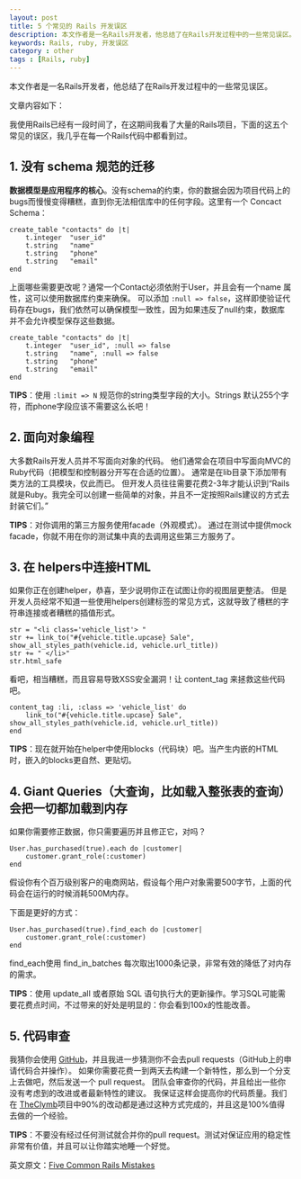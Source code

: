 ```yaml
---
layout: post
title: 5 个常见的 Rails 开发误区
description: 本文作者是一名Rails开发者，他总结了在Rails开发过程中的一些常见误区。我使用Rails已经有一段时间了，在这期间我看了大量的Rails项目，下面的这五个常见的误区，我几乎在每一个Rails代码中都看到过。
keywords: Rails, ruby, 开发误区
category : other
tags : [Rails, ruby]
---
```


本文作者是一名Rails开发者，他总结了在Rails开发过程中的一些常见误区。

文章内容如下： 

我使用Rails已经有一段时间了，在这期间我看了大量的Rails项目，下面的这五个常见的误区，我几乎在每一个Rails代码中都看到过。 

## 1. 没有 schema 规范的迁移 

**数据模型是应用程序的核心**。没有schema的约束，你的数据会因为项目代码上的bugs而慢慢变得糟糕，直到你无法相信库中的任何字段。这里有一个 Concact Schema： 

    create_table "contacts" do |t|
        t.integer  "user_id"
        t.string   "name"
        t.string   "phone"
        t.string   "email"
    end

上面哪些需要更改呢？通常一个Contact必须依附于User，并且会有一个name 属性，这可以使用数据库约束来确保。
可以添加 `:null => false`，这样即使验证代码存在bugs，我们依然可以确保模型一致性，因为如果违反了null约束，数据库并不会允许模型保存这些数据。 

    create_table "contacts" do |t|
        t.integer  "user_id", :null => false
        t.string   "name", :null => false
        t.string   "phone"
        t.string   "email"
    end

**TIPS**：使用 `:limit => N` 规范你的string类型字段的大小。Strings 默认255个字符，而phone字段应该不需要这么长吧！ 

## 2. 面向对象编程 

大多数Rails开发人员并不写面向对象的代码。
他们通常会在项目中写面向MVC的Ruby代码（把模型和控制器分开写在合适的位置）。
通常是在lib目录下添加带有类方法的工具模块，仅此而已。
但开发人员往往需要花费2-3年才能认识到“Rails就是Ruby。我完全可以创建一些简单的对象，并且不一定按照Rails建议的方式去封装它们。” 

**TIPS**：对你调用的第三方服务使用facade（外观模式）。
通过在测试中提供mock facade，你就不用在你的测试集中真的去调用这些第三方服务了。 

## 3. 在 helpers中连接HTML 

如果你正在创建helper，恭喜，至少说明你正在试图让你的视图层更整洁。
但是开发人员经常不知道一些使用helpers创建标签的常见方式，这就导致了槽糕的字符串连接或者糟糕的插值形式。 

    str = "<li class='vehicle_list'> "
    str += link_to("#{vehicle.title.upcase} Sale", show_all_styles_path(vehicle.id, vehicle.url_title))
    str += " </li>"
    str.html_safe

看吧，相当糟糕，而且容易导致XSS安全漏洞！让 content_tag 来拯救这些代码吧。 

    content_tag :li, :class => 'vehicle_list' do
        link_to("#{vehicle.title.upcase} Sale", show_all_styles_path(vehicle.id, vehicle.url_title))
    end

**TIPS**：现在就开始在helper中使用blocks（代码块）吧。当产生内嵌的HTML时，嵌入的blocks更自然、更贴切。 

## 4. Giant Queries（大查询，比如载入整张表的查询）会把一切都加载到内存 

如果你需要修正数据，你只需要遍历并且修正它，对吗？ 

    User.has_purchased(true).each do |customer|
        customer.grant_role(:customer)
    end

假设你有个百万级别客户的电商网站，假设每个用户对象需要500字节，上面的代码会在运行的时候消耗500M内存。 

下面是更好的方式： 

    User.has_purchased(true).find_each do |customer|
        customer.grant_role(:customer)
    end

find_each使用 find_in_batches 每次取出1000条记录，非常有效的降低了对内存的需求。 

**TIPS**：使用 update_all 或者原始 SQL 语句执行大的更新操作。学习SQL可能需要花费点时间，不过带来的好处是明显的：你会看到100x的性能改善。 

## 5. 代码审查 

我猜你会使用 [GitHub][1]，并且我进一步猜测你不会去pull requests（GitHub上的申请代码合并操作）。
如果你需要花费一到两天去构建一个新特性，那么到一个分支上去做吧，然后发送一个 pull request。
团队会审查你的代码，并且给出一些你没有考虑到的改进或者最新特性的建议。
我保证这样会提高你的代码质量。我们在 [TheClymb][2]项目中90%的改动都是通过这种方式完成的，并且这是100%值得去做的一个经验。 

**TIPS**：不要没有经过任何测试就合并你的pull request。测试对保证应用的稳定性非常有价值，并且可以让你踏实地睡一个好觉。 

英文原文：[Five Common Rails Mistakes][3]

[1]: http://github.com
[2]: http://www.theclymb.com/invite-from/mperham
[3]: http://www.mikeperham.com/2012/05/05/five-common-rails-mistakes
